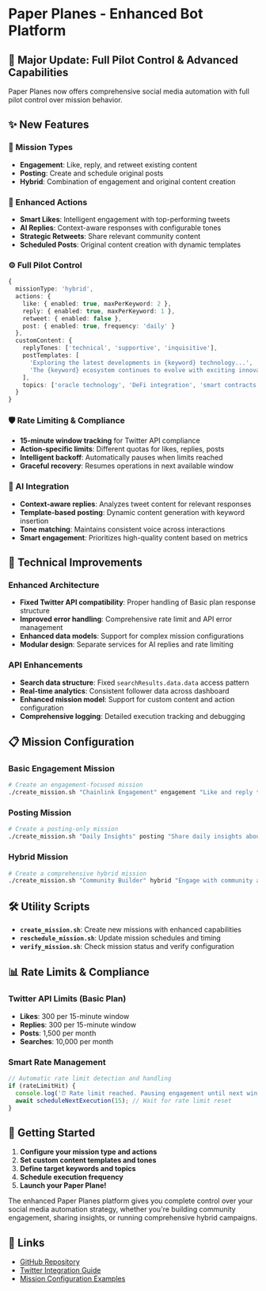 # Paper Planes - Enhanced Bot Platform

## 🚀 Major Update: Full Pilot Control & Advanced Capabilities

Paper Planes now offers comprehensive social media automation with full pilot control over mission behavior.

## ✨ New Features

### 🎯 Mission Types
- **Engagement**: Like, reply, and retweet existing content
- **Posting**: Create and schedule original posts
- **Hybrid**: Combination of engagement and original content creation

### 🤖 Enhanced Actions
- **Smart Likes**: Intelligent engagement with top-performing tweets
- **AI Replies**: Context-aware responses with configurable tones
- **Strategic Retweets**: Share relevant community content
- **Scheduled Posts**: Original content creation with dynamic templates

### ⚙️ Full Pilot Control
```typescript
{
  missionType: 'hybrid',
  actions: {
    like: { enabled: true, maxPerKeyword: 2 },
    reply: { enabled: true, maxPerKeyword: 1 },
    retweet: { enabled: false },
    post: { enabled: true, frequency: 'daily' }
  },
  customContent: {
    replyTones: ['technical', 'supportive', 'inquisitive'],
    postTemplates: [
      'Exploring the latest developments in {keyword} technology...',
      'The {keyword} ecosystem continues to evolve with exciting innovations.'
    ],
    topics: ['oracle technology', 'DeFi integration', 'smart contracts']
  }
}
```

### 🛡️ Rate Limiting & Compliance
- **15-minute window tracking** for Twitter API compliance
- **Action-specific limits**: Different quotas for likes, replies, posts
- **Intelligent backoff**: Automatically pauses when limits reached
- **Graceful recovery**: Resumes operations in next available window

### 🧠 AI Integration
- **Context-aware replies**: Analyzes tweet content for relevant responses
- **Template-based posting**: Dynamic content generation with keyword insertion
- **Tone matching**: Maintains consistent voice across interactions
- **Smart engagement**: Prioritizes high-quality content based on metrics

## 🔧 Technical Improvements

### Enhanced Architecture
- **Fixed Twitter API compatibility**: Proper handling of Basic plan response structure
- **Improved error handling**: Comprehensive rate limit and API error management
- **Enhanced data models**: Support for complex mission configurations
- **Modular design**: Separate services for AI replies and rate limiting

### API Enhancements
- **Search data structure**: Fixed `searchResults.data.data` access pattern
- **Real-time analytics**: Consistent follower data across dashboard
- **Enhanced mission model**: Support for custom content and action configuration
- **Comprehensive logging**: Detailed execution tracking and debugging

## 📋 Mission Configuration

### Basic Engagement Mission
```bash
# Create an engagement-focused mission
./create_mission.sh "Chainlink Engagement" engagement "Like and reply to Chainlink content"
```

### Posting Mission
```bash
# Create a posting-only mission
./create_mission.sh "Daily Insights" posting "Share daily insights about blockchain technology"
```

### Hybrid Mission
```bash
# Create a comprehensive hybrid mission
./create_mission.sh "Community Builder" hybrid "Engage with community and share original insights"
```

## 🛠️ Utility Scripts

- **`create_mission.sh`**: Create new missions with enhanced capabilities
- **`reschedule_mission.sh`**: Update mission schedules and timing
- **`verify_mission.sh`**: Check mission status and verify configuration

## 📊 Rate Limits & Compliance

### Twitter API Limits (Basic Plan)
- **Likes**: 300 per 15-minute window
- **Replies**: 300 per 15-minute window  
- **Posts**: 1,500 per month
- **Searches**: 10,000 per month

### Smart Rate Management
```typescript
// Automatic rate limit detection and handling
if (rateLimitHit) {
  console.log('⏰ Rate limit reached. Pausing engagement until next window.');
  await scheduleNextExecution(15); // Wait for rate limit reset
}
```

## 🚀 Getting Started

1. **Configure your mission type and actions**
2. **Set custom content templates and tones**
3. **Define target keywords and topics**
4. **Schedule execution frequency**
5. **Launch your Paper Plane!**

The enhanced Paper Planes platform gives you complete control over your social media automation strategy, whether you're building community engagement, sharing insights, or running comprehensive hybrid campaigns.

## 🔗 Links
- [GitHub Repository](https://github.com/cottoisaiah/paper-planes)
- [Twitter Integration Guide](docs/twitter-setup.md)
- [Mission Configuration Examples](docs/mission-examples.md)

